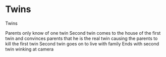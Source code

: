 # Twins

Twins

Parents only know of one twin
Second twin comes to the house of the first twin and convinces parents that he is the real twin causing the parents to kill the first twin
Second twin goes on to live with family
Ends with second twin winking at camera
